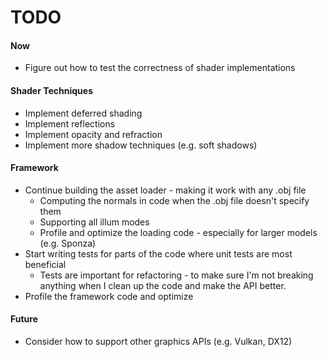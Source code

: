 # TODO

#### Now
- Figure out how to test the correctness of shader implementations

#### Shader Techniques
- Implement deferred shading
- Implement reflections
- Implement opacity and refraction
- Implement more shadow techniques (e.g. soft shadows)

#### Framework
- Continue building the asset loader - making it work with any .obj file
  - Computing the normals in code when the .obj file doesn't specify them
  - Supporting all illum modes
  - Profile and optimize the loading code - especially for larger models (e.g. Sponza)
- Start writing tests for parts of the code where unit tests are most beneficial
  - Tests are important for refactoring - to make sure I'm not breaking anything when I clean up the code and make the API better.
- Profile the framework code and optimize

#### Future
- Consider how to support other graphics APIs (e.g. Vulkan, DX12)